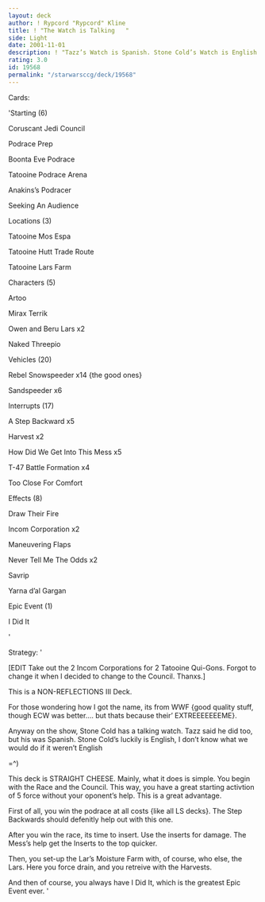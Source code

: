 ```yaml
---
layout: deck
author: ! Rypcord "Rypcord" Kline
title: ! "The Watch is Talking   "
side: Light
date: 2001-11-01
description: ! "Tazz’s Watch is Spanish. Stone Cold’s Watch is English. This is a Cheese deck."
rating: 3.0
id: 19568
permalink: "/starwarsccg/deck/19568"
---
```

Cards: 

'Starting (6) 

Coruscant Jedi Council

Podrace Prep 

Boonta Eve Podrace 

Tatooine Podrace Arena 

Anakins’s Podracer 

Seeking An Audience 


Locations (3) 

Tatooine Mos Espa 

Tatooine Hutt Trade Route 

Tatooine Lars Farm 


Characters (5) 

Artoo 

Mirax Terrik 

Owen and Beru Lars x2 

Naked Threepio


Vehicles (20) 

Rebel Snowspeeder x14 {the good ones}

Sandspeeder x6 


Interrupts (17) 

A Step Backward x5 

Harvest x2 

How Did We Get Into This Mess x5 

T-47 Battle Formation x4 

Too Close For Comfort 


Effects (8) 

Draw Their Fire 

Incom Corporation x2 

Maneuvering Flaps 

Never Tell Me The Odds x2 

Savrip 

Yarna d’al Gargan 


Epic Event (1) 

I Did It 

'

Strategy: '

[EDIT Take out the 2 Incom Corporations for 2 Tatooine Qui-Gons. Forgot to change it when I decided to change to the Council. Thanxs.]


This is a NON-REFLECTIONS III Deck.


For those wondering how I got the name, its from WWF {good quality stuff, though ECW was better.... but thats because their’ EXTREEEEEEEME}.


Anyway on the show, Stone Cold has a talking watch. Tazz said he did too, but his was Spanish. Stone Cold’s luckily is English, I don’t know what we would do if it weren’t English 

=^)



This deck is STRAIGHT CHEESE. Mainly, what it does is simple. You begin with the Race and the Council. This way, you have a great starting activtion of 5 force without your oponent’s help. This is a great advantage.


First of all, you win the podrace at all costs {like all LS decks}. The Step Backwards should defenitly help out with this one.


After you win the race, its time to insert. Use the inserts for damage. The Mess’s help get the Inserts to the top quicker.


Then, you set-up the Lar’s Moisture Farm with, of course, who else, the Lars. Here you force drain, and you retreive with the Harvests. 


And then of course, you always have I Did It, which is the greatest Epic Event ever.  '
